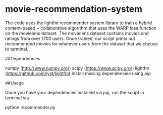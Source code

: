 # movie-recommendation-system

The code uses the lightfm recommender system library to train a hybrid content-based + collaborative algorithm that uses the WARP loss function on the movielens dataset. The movielens dataset contains movies and ratings from over 1700 users. Once trained, our script prints out recommended movies for whatever users from the dataset that we choose to terminal.

##Dependencies

numpy (http://www.numpy.org/)
scipy (https://www.scipy.org/)
lightfm (https://github.com/lyst/lightfm)
Install missing dependencies using pip

##Usage

Once you have your dependencies installed via pip, run the script in terminal via



python recommender.py
